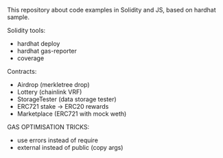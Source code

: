 This repository about code examples in Solidity and JS, based on hardhat sample.

Solidity tools:

- hardhat deploy
- hardhat gas-reporter
- coverage

Contracts:

- Airdrop (merkletree drop)
- Lottery (chainlink VRF)
- StorageTester (data storage tester)
- ERC721 stake -> ERC20 rewards
- Marketplace (ERC721 with mock weth)

GAS OPTIMISATION TRICKS:

- use errors instead of require
- external instead of public (copy args)
